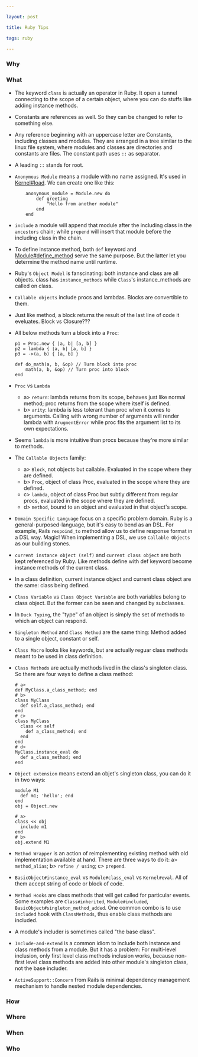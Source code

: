 ```yaml
---

layout: post

title: Ruby Tips

tags: ruby

---
```


  

  

### Why

  
  

### What

- The keyword `class` is actually an operator in Ruby. It open a tunnel connecting to the scope of a certain object, where you can do stuffs like adding instance methods.

- Constants are references as well. So they can be changed to refer to something else.

- Any reference beginning with an uppercase letter are Constants, including classes and modules. They are arranged  in a tree similar to the linux file system, where modules and classes are directories and constants are files. The constant path uses `::` as separator.

- A leading `::` stands for root.


- `Anonymous Module` means a module with no name assigned. It's used in [Kernel#load](https://docs.ruby-lang.org/en/master/Kernel.html#method-i-load). We can create one like this:

    ```
        anonymous_module = Module.new do 
            def greeting
                "Hello from another module"
            end
        end
    ```
  
  
- `include` a module will append that module after the including class in the `ancestors` chain; while `prepend` will insert that module before the including class in the chain.


- To define instance method, both `def` keyword and [Module#define_method](https://docs.ruby-lang.org/en/master/Module.html#method-i-define_method) serve the same purpose. But the latter let you determine the method name until runtime.

- Ruby's `Object Model` is fanscinating: both instance and class are all objects. class has `instance_methods` while `Class`'s instance_methods are called on class.

- `Callable objects` include procs and lambdas. Blocks are convertible to them.

- Just like method, a block returns the result of the last line of code it eveluates. Block vs Closure???

- All below methods turn a block into a `Proc`:

    ```
    p1 = Proc.new { |a, b| [a, b] }
    p2 = lambda { |a, b| [a, b] }
    p3 = ->(a, b) { [a, b] }
    
    def do_math(a, b, &op) // Turn block into proc
        math(a, b, &op) // Turn proc into block
    end
    ```

- `Proc` vs `Lambda` 
    - a> `return`: lambda returns from its scope, behaves just like normal method; proc returns from the scope where itself is defined. 
    - b> `arity`: lambda is less tolerant than proc when it comes to arguments. Calling with wrong number of arguments will render lambda with `ArugmentError` while proc fits the argument list to its own expectations.


- Seems `lambda` is more intuitive than procs because they're more similar to methods.


- The `Callable Objects` family: 
    - a> `Block`, not objects but callable. Evaluated in the scope where they are defined.
    - b> `Proc`, object of class Proc, evaluated in the scope where they are defined.
    - c> `lambda`, object of class Proc but subtly different from regular procs, evaluated in the scope where they are defined.
    - d> `method`, bound to an object and evaluated in that object's scope.


- `Domain Specific Language` focus on a specific problem domain. Ruby is a general-purposed-language, but it's easy to bend as an DSL. For example, Rails `respoind_to` method allow us to define response format in a DSL way. Magic! When implementing a DSL, we use `Callable Objects` as our building stones.

- `current instance object (self)` and `current class object` are both kept referenced by Ruby. Like methods define with def keyword become instance methods of the current class.

- In a class definition, current instance object and current class object are the same: class being defined.

- `Class Variable` vs `Class Object Variable` are both variables belong to class object. But the former can be seen and changed by subclasses.

- In `Duck Typing`, the "type" of an object is simply the set of methods to which an object can respond.

- `Singleton Method` and `Class Method` are the same thing: Method added to a single object, constant or self.

- `Class Macro` looks like keywords, but are actually reguar class methods meant to be used in class definition.

- `Class Methods` are actually methods lived in the class's singleton class. So there are four ways to define a class method:
  ```
  # a>
  def MyClass.a_class_method; end
  # b>
  class MyClass
    def self.a_class_method; end
  end
  # c>
  class MyClass
    class << self
      def a_class_method; end
    end
  end
  # d>
  MyClass.instance_eval do
    def a_class_method; end
  end
  ```

- `Object extension` means extend an objet's singleton class, you can do it in two ways:

  ```
  module M1
    def m1; 'hello'; end
  end
  obj = Object.new
  
  # a>
  class << obj
    include m1
  end
  # b>
  obj.extend M1
  ```

- `Method Wrapper` is an action of reimplementing existing method with old implementation available at hand. There are three ways to do it: a> `method_alias`; b> `refine / using`; c> `prepend`.

- `BasicObject#instance_eval` vs `Module#class_eval` vs `Kernel#eval`. All of them accept string of code or block of code. 

- `Method Hooks` are class methods that will get called for particular events. Some examples are `Class#inherited`, `Module#included`, `BasicObject#singleton_method_added`. One common combo is to use `included` hook with `ClassMethods`, thus enable class methods are included.


- A module's includer is sometimes called "the base class".

- `Include-and-extend` is a common idiom to include both instance and class methods from a module. But it has a problem: For multi-level inclusion, only first level class methods inclusion works, because non-first level class methods are added into other module's singleton class, not the base includer.

- `ActiveSupport::Concern` from Rails is minimal dependency management mechanism to handle nested module dependencies. 

### How
  
  
  

### Where

  
  

### When

  
  
  

### Who

